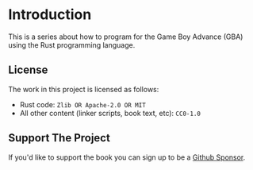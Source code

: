 
# Introduction

This is a series about how to program for the Game Boy Advance (GBA) using the Rust programming language.

## License

The work in this project is licensed as follows:

* Rust code: `Zlib OR Apache-2.0 OR MIT`
* All other content (linker scripts, book text, etc): `CC0-1.0`

## Support The Project

If you'd like to support the book you can sign up to be a [Github Sponsor](https://github.com/sponsors/Lokathor).
